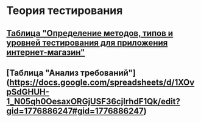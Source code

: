 # Теория тестирования

## [Таблица "Определение методов, типов и уровней тестирования для приложения интернет-магазин"](https://docs.google.com/spreadsheets/d/1HzGGnWBzFK15Ja0oNteS8SeitlZM7grmV4H2BsnD49s/edit?gid=1684885434#gid=1684885434)  

## [Таблица "Анализ требований"] (https://docs.google.com/spreadsheets/d/1XOvpSdGHUH-1_N05qh0OesaxORGjUSF36cjlrhdF1Qk/edit?gid=1776886247#gid=1776886247) 
